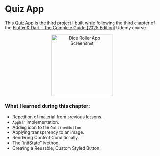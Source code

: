 
# Quiz App

This Quiz App is the third project I built while following the third chapter of the [Flutter &amp; Dart - The Complete Guide [2025 Edition]](https://www.udemy.com/course/learn-flutter-dart-to-build-ios-android-apps/) Udemy course.

<p align="center">
  <img src="image/README/1753169870384.png" alt="Dice Roller App Screenshot" width="200"/>
</p>

### What I learned during this chapter:

- Repetition of material from previous lessons.
- `AppBar` implementation.
- Adding icon to the `OutlinedButton`.
- Applying transparency to an image.
- Rendering Content Conditionally.
- The "initState" Method.
- Creating a Reusable, Custom Styled Button.
